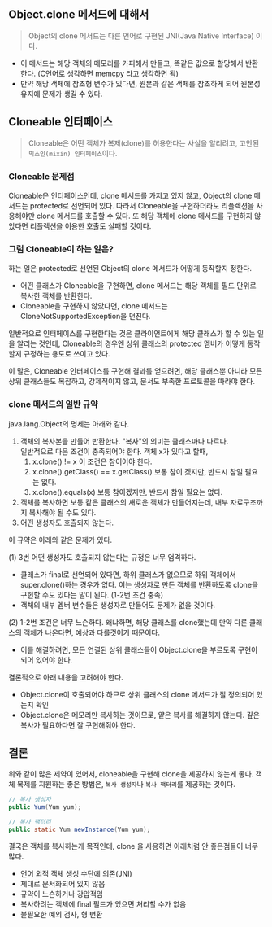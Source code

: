## Object.clone 메서드에 대해서
> Object의 clone 메서드는 다른 언어로 구현된 JNI(Java Native Interface)
이다. 
* 이 메서드는 해당 객체의 메모리를 카피해서 만들고, 똑같은 값으로 할당해서
반환한다. (C언어로 생각하면 memcpy 라고 생각하면 됨)
* 만약 해당 객체에 참조형 변수가 있다면, 원본과 같은 객체를 참조하게 되어 원본성 유지에
문제가 생길 수 있다.

## Cloneable 인터페이스
> Cloneable은 어떤 객체가 복제(clone)를 허용한다는 사실을 알리려고, 고안된 
`믹스인(mixin) 인터페이스`이다.

### Cloneable 문제점
Cloneable은 인터페이스인데, clone 메서드를 가지고 있지 않고, Object의 clone 메서드는
protected로 선언되어 있다. 따라서 Cloneable을 구현하더라도 리플렉션을 사용해야만 
clone 메서드를 호출할 수 있다. 또 해당 객체에 clone 메서드를 구현하지 않았다면 리플렉션을
이용한 호출도 실패할 것이다.

### 그럼 Cloneable이 하는 일은?
하는 일은 protected로 선언된 Object의 clone 메서드가 어떻게 동작할지 정한다.  
* 어떤 클래스가 Cloneable을 구현하면, clone 메서드는 해당 객체를 필드 단위로
복사한 객체를 반환한다.
* Cloneable을 구현하지 않았다면, clone 메서드는 CloneNotSupportedException을 던진다.

일반적으로 인터페이스를 구현한다는 것은 클라이언트에게 해당 클래스가 할 수 있는 일을 알리는
것인데, Cloneable의 경우엔 상위 클래스의 protected 멤버가 어떻게 동작할지 규정하는 용도로 
쓰이고 있다.

이 말은, Cloneable 인터페이스를 구현해 결과를 얻으려면, 해당 클래스뿐 아니라
모든 상위 클래스들도 복잡하고, 강제적이지 않고, 문서도 부족한 프로토콜을 따라야 한다.

### clone 메서드의 일반 규약
java.lang.Object의 명세는 아래와 같다.
1. 객체의 복사본을 만들어 반환한다. "복사"의 의미는 클래스마다 다르다.  
일반적으로 다음 조건이 충족되어야 한다. 객체 x가 있다고 할때,  
    1. x.clone() != x 이 조건은 참이어야 한다.  
    2. x.clone().getClass() == x.getClass() 보통 참이 겠지만, 반드시 참일 필요는 없다.  
    3. x.clone().equals(x) 보통 참이겠지만, 반드시 참일 필요는 없다.
2. 객체를 복사하면 보통 같은 클래스의 새로운 객체가 만들어지는데, 내부 자료구조까지 복사해야
될 수도 있다.
3. 어떤 생성자도 호출되지 않는다.

이 규약은 아래와 같은 문제가 있다.  

(1) 3번 어떤 생성자도 호출되지 않는다는 규정은 너무 엄격하다.
* 클래스가 final로 선언되어 있다면, 하위 클래스가 없으므로 하위 객체에서 super.clone()하는 
경우가 없다. 이는 생성자로 만든 객체를 반환하도록 clone을 구현할 수도 있다는 말이 된다. (1-2번 조건 충족)
* 객체의 내부 멤버 변수들은 생성자로 만들어도 문제가 없을 것이다.

(2) 1-2번 조건은 너무 느슨하다. 왜냐하면, 해당 클래스를 clone했는데
만약 다른 클래스의 객체가 나온다면, 예상과 다를것이기 때문이다.
* 이를 해결하려면, 모든 연결된 상위 클래스들이 Object.clone을 부르도록 구현이 되어 있어야 한다.

결론적으로 아래 내용을 고려해야 한다.
* Object.clone이 호출되어야 하므로 상위 클래스의 clone 메서드가 잘 정의되어 있는지 확인
* Object.clone은 메모리만 복사하는 것이므로, 얕은 복사를 해결하지 않는다.
깊은 복사가 필요하다면 잘 구현해줘야 한다.

## 결론
위와 같이 많은 제약이 있어서, cloneable을 구현해 clone을 제공하지 않는게 좋다.
객체 복제를 지원하는 좋은 방법은, `복사 생성자`나 `복사 팩터리`를 제공하는 것이다.
```java
// 복사 생성자
public Yum(Yum yum);

// 복사 팩터리
public static Yum newInstance(Yum yum);
```

결국은 객체를 복사하는게 목적인데, clone 을 사용하면 아래처럼 안 좋은점들이 너무 많다.
* 언어 외적 객체 생성 수단에 의존(JNI)
* 제대로 문서화되어 있지 않음
* 규약이 느슨하거나 강압적임
* 복사하려는 객체에 final 필드가 있으면 처리할 수가 없음
* 불필요한 예외 검사, 형 변환